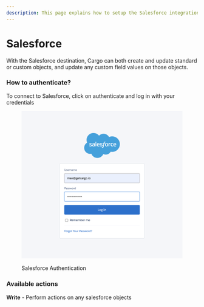 ```yaml
---
description: This page explains how to setup the Salesforce integration on Cargo.
---
```


# Salesforce

With the Salesforce destination, Cargo can both create and update standard or custom objects, and update any custom field values on those objects.

### How to authenticate?

To connect to Salesforce, click on authenticate and log in with your credentials

<figure><img src="../../.gitbook/assets/screenshot_1 (3).png" alt=""><figcaption><p>Salesforce Authentication</p></figcaption></figure>

### Available actions

**Write** - Perform actions on any salesforce objects
